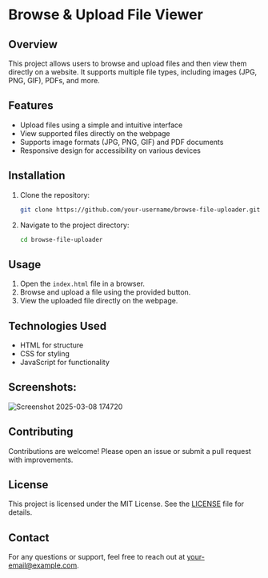 # Browse & Upload File Viewer

## Overview
This project allows users to browse and upload files and then view them directly on a website. It supports multiple file types, including images (JPG, PNG, GIF), PDFs, and more.

## Features
- Upload files using a simple and intuitive interface
- View supported files directly on the webpage
- Supports image formats (JPG, PNG, GIF) and PDF documents
- Responsive design for accessibility on various devices

## Installation
1. Clone the repository:
   ```bash
   git clone https://github.com/your-username/browse-file-uploader.git
   ```
2. Navigate to the project directory:
   ```bash
   cd browse-file-uploader
   ```

## Usage
1. Open the `index.html` file in a browser.
2. Browse and upload a file using the provided button.
3. View the uploaded file directly on the webpage.

## Technologies Used
- HTML for structure
- CSS for styling
- JavaScript for functionality

## Screenshots: 
![Screenshot 2025-03-08 174720](https://github.com/user-attachments/assets/af11dd0f-7e20-4da7-9f53-62f87044ceed)


## Contributing
Contributions are welcome! Please open an issue or submit a pull request with improvements.

## License
This project is licensed under the MIT License. See the [LICENSE](LICENSE) file for details.

## Contact
For any questions or support, feel free to reach out at [your-email@example.com](mailto:your-email@example.com).

